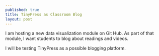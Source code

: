 ```yaml
---
published: true
title: TinyPress as Classroom Blog
layout: post
---
```

I am hosting a new data visualization module on Git Hub. As part of that module, I want students to blog about readings and videos. 

I will be testing TinyPress as a possible blogging platform.